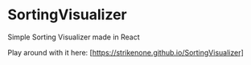# SortingVisualizer
Simple Sorting Visualizer made in React


Play around with it here: [https://strikenone.github.io/SortingVisualizer]
